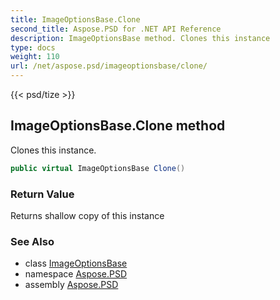 ```yaml
---
title: ImageOptionsBase.Clone
second_title: Aspose.PSD for .NET API Reference
description: ImageOptionsBase method. Clones this instance
type: docs
weight: 110
url: /net/aspose.psd/imageoptionsbase/clone/
---
```

{{< psd/tize >}}
## ImageOptionsBase.Clone method

Clones this instance.

```csharp
public virtual ImageOptionsBase Clone()
```

### Return Value

Returns shallow copy of this instance

### See Also

* class [ImageOptionsBase](../)
* namespace [Aspose.PSD](../../../aspose.psd/)
* assembly [Aspose.PSD](../../../)


